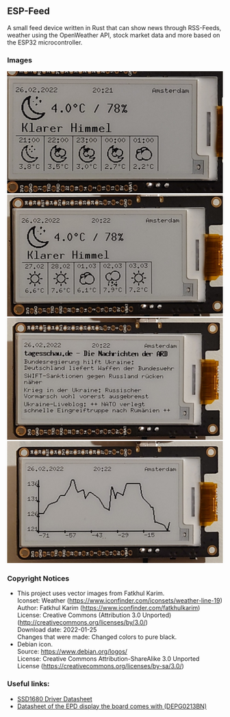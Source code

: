 ## ESP-Feed
A small feed device written in Rust that can show news through RSS-Feeds, weather using the OpenWeather API, stock market data and more based on the ESP32 microcontroller.

### Images
![Hourly Forecast](doc/hourly.jpg "Hourly Forecast")
![Daily Forecast](doc/daily.jpg "Daily Forecast")
![News](doc/news.jpg "News")
![Stock](doc/stock.jpg "Stock")

### Copyright Notices
- This project uses vector images from Fatkhul Karim.  
Iconset: Weather (https://www.iconfinder.com/iconsets/weather-line-19)  
Author: Fatkhul Karim (https://www.iconfinder.com/fatkhulkarim)  
License: Creative Commons (Attribution 3.0 Unported) (http://creativecommons.org/licenses/by/3.0/)  
Download date: 2022-01-25  
Changes that were made: Changed colors to pure black.
- Debian icon.  
Source: https://www.debian.org/logos/  
License: Creative Commons Attribution-ShareAlike 3.0 Unported License (https://creativecommons.org/licenses/by-sa/3.0/)

### Useful links:
- [SSD1680 Driver Datasheet](https://v4.cecdn.yun300.cn/100001_1909185147/SSD1680.pdf)
- [Datasheet of the EPD display the board comes with (DEPG0213BN)](https://www.mouser.cn/datasheet/2/271/MT_DEPG0213BNS800F41_V1_0_FINAL-1892316.pdf)

